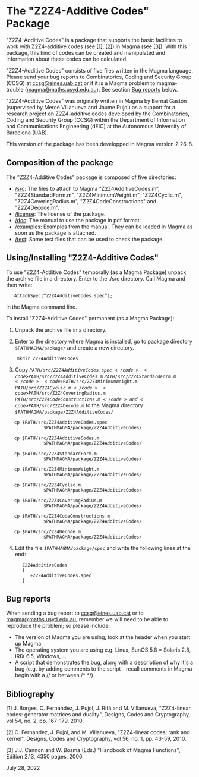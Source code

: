 # The "Z2Z4-Additive Codes" Package

"Z2Z4-Additive Codes"  is  a  package  that  supports the basic
facilities  to  work  with Z2Z4-additive codes (see [[1]](#1), [[2]](#2)) in
Magma (see [[3]](#3)). With  this  package, this kind of codes can be
created and manipulated and  information about  these codes can
be calculated.

"Z2Z4-Additive Codes"  consists  of five  files  written in the 
Magma language. Please send your  bug reports to Combinatorics, 
Coding and  Security Group (CCSG)  at [ccsg@eines.uab.cat](mailto:ccsg@eines.uab.cat)
or if it is a Magma problem to magma-trouble (magma@maths.usyd.edu.au). See section [Bug reports](#bug-reports) below.

"Z2Z4-Additive Codes" was originally written in Magma by Bernat
Gastón  (supervised by Mercè Villanueva and Jaume Pujol)  as  a
support for a research project on Z2Z4-additive codes developed
by  the  Combinatorics, Coding and Security Group (CCSG) within
the  Department of  Information  and Communications Engineering
(dEIC) at the Autonomous University of Barcelona (UAB).

This version of the package has been developped in Magma version
2.26-8.


## Composition of the package

The   "Z2Z4-Additive  Codes"   package  is  composed  of  five
directories:

* [/src](src): The files to attach to Magma “Z2Z4AdditiveCodes.m”,
      "ZZZ4StandardForm.m", "Z2Z4MinimumWeight.m", "Z2Z4Cyclic.m", 
      "Z2Z4CoveringRadius.m", "Z2Z4CodeConstructions" and
      "Z2Z4Decode.m".
* [/license](license): The license of the package.
* [/doc](doc): The manual to use the package in pdf format.
* [/examples](examples): Examples  from  the  manual.  They can  be loaded in
           Magma as soon as the package is attached.
* [/test](test): Some test files that can be used to check the package.


## Using/Installing "Z2Z4-Additive Codes"

To use  "Z2Z4-Additive Codes"  temporally  (as a Magma Package)
unpack  the  archive  file in a directory.   Enter to the ./src
directory. Call Magma and then write:
```
   AttachSpec(“Z2Z4AdditiveCodes.spec”);
```
in the Magma command line.

To install "Z2Z4-Additive Codes" permanent (as a Magma Package):

1. Unpack the archive file in a directory.

2. Enter  to  the  directory  where  Magma  is installed, go to
   package directory    <code>$PATHMAGMA/package/</code>    and create a new
   directory.
```
    mkdir Z2Z4AdditiveCodes
```

3. Copy <code>$PATH/src/Z2Z4AdditiveCodes.spec</code> <code>$PATH/src/Z2Z4AdditiveCodes.m</code> <code>$PATH/src/Z2Z4StandardForm.m</code>
   <code>$PATH/src/Z2Z4MinimumWeight.m</code> <code>$PATH/src/Z2Z4Cyclic.m</code>
   <code>$PATH/src/Z2Z4CoveringRadius.m</code>
   <code>$PATH/src/Z2Z4CodeConstructions.m</code> and
   <code>$PATH/src/Z2Z4Decode.m</code>
   to the Magma directory <code>$PATHMAGMA/package/Z2Z4AdditiveCodes/</code>
```
   cp $PATH/src/Z2Z4AdditiveCodes.spec
			  $PATHMAGMA/package/Z2Z4AdditiveCodes/

   cp $PATH/src/Z2Z4AdditiveCodes.m
			  $PATHMAGMA/package/Z2Z4AdditiveCodes/
			
   cp $PATH/src/Z2Z4StandardForm.m
			  $PATHMAGMA/package/Z2Z4AdditiveCodes/

   cp $PATH/src/Z2Z4MinimumWeight.m
			  $PATHMAGMA/package/Z2Z4AdditiveCodes/

   cp $PATH/src/Z2Z4Cyclic.m
			  $PATHMAGMA/package/Z2Z4AdditiveCodes/

   cp $PATH/src/Z2Z4CoveringRadius.m
			  $PATHMAGMA/package/Z2Z4AdditiveCodes/

   cp $PATH/src/Z2Z4CodeConstructions.m
			  $PATHMAGMA/package/Z2Z4AdditiveCodes/

   cp $PATH/src/Z2Z4Decode.m
			  $PATHMAGMA/package/Z2Z4AdditiveCodes/
```
4. Edit the file      <code>$PATHMAGMA/package/spec</code>     and write the
   following lines at the end:
```
      Z2Z4AdditiveCodes
      {
         +Z2Z4AdditiveCodes.spec
      }
````


## Bug reports

When  sending a  bug  report to [ccsg@eines.uab.cat](ccsg@eines.uab.cat) or to
magma@maths.usyd.edu.au,    remember we will need to be able to
reproduce the problem; so please include:

 * The  version  of  Magma  you  are  using; look at the
   header when you start up Magma.
 * The  operating  system you are using e.g. Linux, SunOS 5.8 =
   Solaris 2.8, IRIX 6.5, Windows, ...
 * A script that demonstrates the bug, along with a description
   of why it's a bug (e.g.  by  adding comments to  the  script
   _-_ recall  comments  in Magma  begin  with  a  //  or between
   /*  */).


## Bibliography

<a id="1">[1]</a>  J. Borges, C. Fernández, J. Pujol, J. Rifà and M. Villanueva,
   "Z2Z4-linear codes: generator matrices  and  duality", Designs,
   Codes and Cryptography, vol 54, no. 2, pp. 167-179, 2010.

<a id="2">[2]</a> C. Fernández, J. Pujol, and M. Villanueva, "Z2Z4-linear codes:
   rank and kernel", Designs, Codes and Cryptography,  vol 56, no.
   1, pp. 43-59, 2010.

<a id="3">[3]</a> J.J. Cannon and W. Bosma (Eds.) "Handbook of Magma Functions",
   Edition 2.13, 4350 pages, 2006.


July 28, 2022
